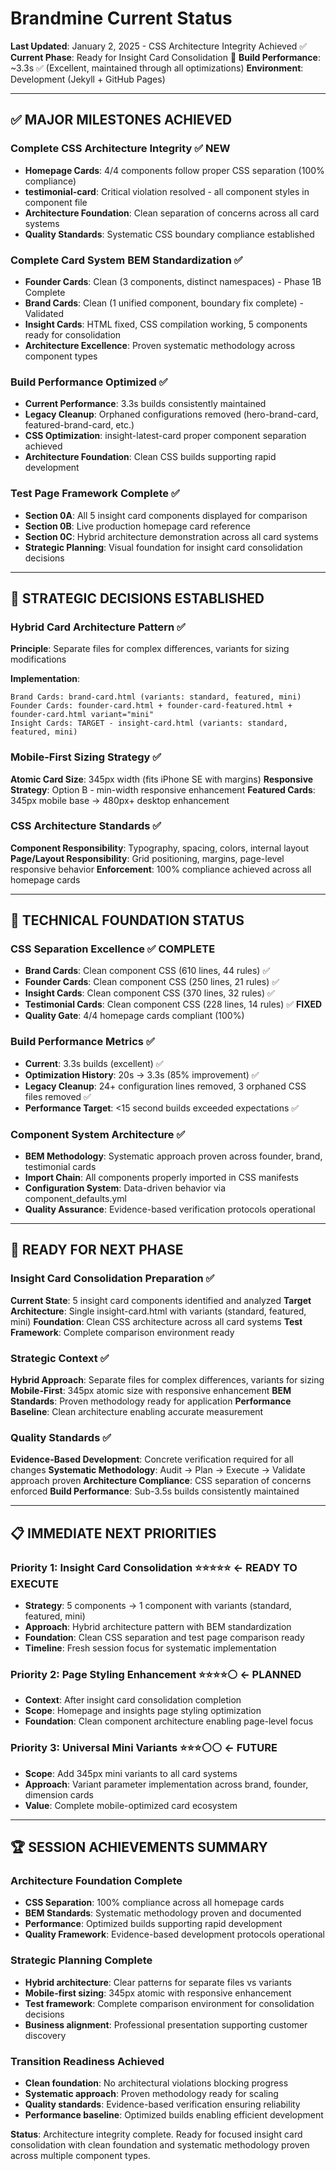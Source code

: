 # Brandmine Current Status
**Last Updated**: January 2, 2025 - CSS Architecture Integrity Achieved ✅
**Current Phase**: Ready for Insight Card Consolidation 🚀
**Build Performance**: ~3.3s ✅ (Excellent, maintained through all optimizations)
**Environment**: Development (Jekyll + GitHub Pages)

---

## ✅ MAJOR MILESTONES ACHIEVED

### Complete CSS Architecture Integrity ✅ **NEW**
- **Homepage Cards**: 4/4 components follow proper CSS separation (100% compliance)
- **testimonial-card**: Critical violation resolved - all component styles in component file
- **Architecture Foundation**: Clean separation of concerns across all card systems
- **Quality Standards**: Systematic CSS boundary compliance established

### Complete Card System BEM Standardization ✅
- **Founder Cards**: Clean (3 components, distinct namespaces) - Phase 1B Complete
- **Brand Cards**: Clean (1 unified component, boundary fix complete) - Validated
- **Insight Cards**: HTML fixed, CSS compilation working, 5 components ready for consolidation
- **Architecture Excellence**: Proven systematic methodology across component types

### Build Performance Optimized ✅
- **Current Performance**: 3.3s builds consistently maintained
- **Legacy Cleanup**: Orphaned configurations removed (hero-brand-card, featured-brand-card, etc.)
- **CSS Optimization**: insight-latest-card proper component separation achieved
- **Architecture Foundation**: Clean CSS builds supporting rapid development

### Test Page Framework Complete ✅
- **Section 0A**: All 5 insight card components displayed for comparison
- **Section 0B**: Live production homepage card reference
- **Section 0C**: Hybrid architecture demonstration across all card systems
- **Strategic Planning**: Visual foundation for insight card consolidation decisions

---

## 🎯 STRATEGIC DECISIONS ESTABLISHED

### Hybrid Card Architecture Pattern ✅
**Principle**: Separate files for complex differences, variants for sizing modifications

**Implementation**:
```
Brand Cards: brand-card.html (variants: standard, featured, mini)
Founder Cards: founder-card.html + founder-card-featured.html + founder-card.html variant="mini"
Insight Cards: TARGET - insight-card.html (variants: standard, featured, mini)
```

### Mobile-First Sizing Strategy ✅
**Atomic Card Size**: 345px width (fits iPhone SE with margins)
**Responsive Strategy**: Option B - min-width responsive enhancement
**Featured Cards**: 345px mobile base → 480px+ desktop enhancement

### CSS Architecture Standards ✅
**Component Responsibility**: Typography, spacing, colors, internal layout
**Page/Layout Responsibility**: Grid positioning, margins, page-level responsive behavior
**Enforcement**: 100% compliance achieved across all homepage cards

---

## 🔧 TECHNICAL FOUNDATION STATUS

### CSS Separation Excellence ✅ **COMPLETE**
- **Brand Cards**: Clean component CSS (610 lines, 44 rules) ✅
- **Founder Cards**: Clean component CSS (250 lines, 21 rules) ✅
- **Insight Cards**: Clean component CSS (370 lines, 32 rules) ✅
- **Testimonial Cards**: Clean component CSS (228 lines, 14 rules) ✅ **FIXED**
- **Quality Gate**: 4/4 homepage cards compliant (100%)

### Build Performance Metrics ✅
- **Current**: 3.3s builds (excellent) ✅
- **Optimization History**: 20s → 3.3s (85% improvement) ✅
- **Legacy Cleanup**: 24+ configuration lines removed, 3 orphaned CSS files removed ✅
- **Performance Target**: <15 second builds exceeded expectations ✅

### Component System Architecture ✅
- **BEM Methodology**: Systematic approach proven across founder, brand, testimonial cards
- **Import Chain**: All components properly imported in CSS manifests
- **Configuration System**: Data-driven behavior via component_defaults.yml
- **Quality Assurance**: Evidence-based verification protocols operational

---

## 🎯 READY FOR NEXT PHASE

### Insight Card Consolidation Preparation ✅
**Current State**: 5 insight card components identified and analyzed
**Target Architecture**: Single insight-card.html with variants (standard, featured, mini)
**Foundation**: Clean CSS architecture across all card systems
**Test Framework**: Complete comparison environment ready

### Strategic Context ✅
**Hybrid Approach**: Separate files for complex differences, variants for sizing
**Mobile-First**: 345px atomic size with responsive enhancement
**BEM Standards**: Proven methodology ready for application
**Performance Baseline**: Clean architecture enabling accurate measurement

### Quality Standards ✅
**Evidence-Based Development**: Concrete verification required for all changes
**Systematic Methodology**: Audit → Plan → Execute → Validate approach proven
**Architecture Compliance**: CSS separation of concerns enforced
**Build Performance**: Sub-3.5s builds consistently maintained

---

## 📋 IMMEDIATE NEXT PRIORITIES

### Priority 1: Insight Card Consolidation ⭐⭐⭐⭐⭐ **← READY TO EXECUTE**
- **Strategy**: 5 components → 1 component with variants (standard, featured, mini)
- **Approach**: Hybrid architecture pattern with BEM standardization
- **Foundation**: Clean CSS separation and test page comparison ready
- **Timeline**: Fresh session focus for systematic implementation

### Priority 2: Page Styling Enhancement ⭐⭐⭐⭐⚪ **← PLANNED**
- **Context**: After insight card consolidation completion
- **Scope**: Homepage and insights page styling optimization
- **Foundation**: Clean component architecture enabling page-level focus

### Priority 3: Universal Mini Variants ⭐⭐⭐⚪⚪ **← FUTURE**
- **Scope**: Add 345px mini variants to all card systems
- **Approach**: Variant parameter implementation across brand, founder, dimension cards
- **Value**: Complete mobile-optimized card ecosystem

---

## 🏆 SESSION ACHIEVEMENTS SUMMARY

### Architecture Foundation Complete
- **CSS Separation**: 100% compliance across all homepage cards
- **BEM Standards**: Systematic methodology proven and documented
- **Performance**: Optimized builds supporting rapid development
- **Quality Framework**: Evidence-based development protocols operational

### Strategic Planning Complete
- **Hybrid architecture**: Clear patterns for separate files vs variants
- **Mobile-first sizing**: 345px atomic with responsive enhancement
- **Test framework**: Complete comparison environment for consolidation decisions
- **Business alignment**: Professional presentation supporting customer discovery

### Transition Readiness Achieved
- **Clean foundation**: No architectural violations blocking progress
- **Systematic approach**: Proven methodology ready for scaling
- **Quality standards**: Evidence-based verification ensuring reliability
- **Performance baseline**: Optimized builds enabling efficient development

**Status**: Architecture integrity complete. Ready for focused insight card consolidation with clean foundation and systematic methodology proven across multiple component types.
